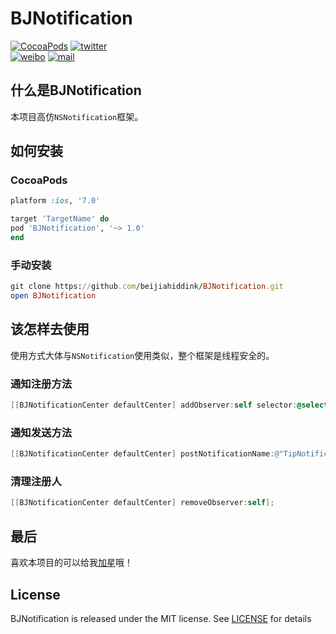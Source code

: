 # BJNotification

[![CocoaPods](https://img.shields.io/cocoapods/v/BJNotification.svg)](https://img.shields.io/cocoapods/v/BJNotification.svg)
[![twitter](https://img.shields.io/badge/twitter-@beijiahiddink-blue.svg?style=flat)](https://twitter.com/beijiahiddink)  
[![weibo](https://img.shields.io/badge/weibo-@beijiahiddink-green.svg?style=flat)](http://weibo.com/u/3788698095)
[![mail](https://img.shields.io/badge/mail-@beijiahiddink-pink.svg?style=flat)](mailto://wangxu@beijiahiddink.com)

## 什么是BJNotification

本项目高仿`NSNotification`框架。

## 如何安装

### CocoaPods

```ruby
platform :ios, '7.0'

target 'TargetName' do
pod 'BJNotification', '~> 1.0'
end
```

### 手动安装

```ruby
git clone https://github.com/beijiahiddink/BJNotification.git
open BJNotification
```

## 该怎样去使用

使用方式大体与`NSNotification`使用类似，整个框架是线程安全的。

### 通知注册方法

```objective-c
[[BJNotificationCenter defaultCenter] addObserver:self selector:@selector(receiveTip:) name:@"TipNotification" object:nil];
```

### 通知发送方法

```objective-c
[[BJNotificationCenter defaultCenter] postNotificationName:@"TipNotification" object:nil];
```

### 清理注册人

```objective-c
[[BJNotificationCenter defaultCenter] removeObserver:self];
```

## 最后

喜欢本项目的可以给我[加星](https://github.com/beijiahiddink/BJNotification/stargazers)哦！

## License

BJNotification is released under the MIT license. See [LICENSE](LICENSE) for details  

